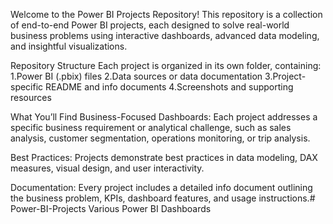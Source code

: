 
Welcome to the Power BI Projects Repository!
This repository is a collection of end-to-end Power BI projects, each designed to solve real-world business problems using interactive dashboards, advanced data modeling, and insightful visualizations.

Repository Structure
Each project is organized in its own folder, containing:
1.Power BI (.pbix) files
2.Data sources or data documentation
3.Project-specific README and info documents
4.Screenshots and supporting resources

What You’ll Find
Business-Focused Dashboards: Each project addresses a specific business requirement or analytical challenge, such as sales analysis, customer segmentation, operations monitoring, or trip analysis.

Best Practices: Projects demonstrate best practices in data modeling, DAX measures, visual design, and user interactivity.

Documentation: Every project includes a detailed info document outlining the business problem, KPIs, dashboard features, and usage instructions.# Power-BI-Projects
Various Power BI Dashboards
